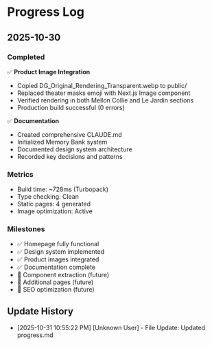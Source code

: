 # Progress Log

## 2025-10-30

### Completed
✅ **Product Image Integration**
- Copied DG_Original_Rendering_Transparent.webp to public/
- Replaced theater masks emoji with Next.js Image component
- Verified rendering in both Mellon Collie and Le Jardin sections
- Production build successful (0 errors)

✅ **Documentation**
- Created comprehensive CLAUDE.md
- Initialized Memory Bank system
- Documented design system architecture
- Recorded key decisions and patterns

### Metrics
- Build time: ~728ms (Turbopack)
- Type checking: Clean
- Static pages: 4 generated
- Image optimization: Active

### Milestones
- ✅ Homepage fully functional
- ✅ Design system implemented
- ✅ Product images integrated
- ✅ Documentation complete
- 🔄 Component extraction (future)
- 🔄 Additional pages (future)
- 🔄 SEO optimization (future)


## Update History

- [2025-10-31 10:55:22 PM] [Unknown User] - File Update: Updated progress.md
